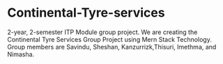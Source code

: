 # Continental-Tyre-services
2-year, 2-semester ITP Module group project. We are creating the Continental Tyre Services Group Project using Mern Stack Technology. Group members are Savindu, Sheshan, Kanzurrizk,Thisuri, Imethma, and Nimasha.